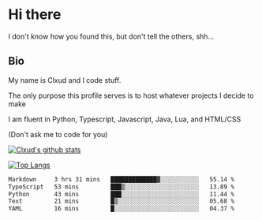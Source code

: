 

# Hi there
I don't know how you found this, but don't tell the others, shh...

## Bio
My name is Clxud and I code stuff.

The only purpose this profile serves is to host whatever projects I decide to make

I am fluent in Python, Typescript, Javascript, Java, Lua, and HTML/CSS



(Don't ask me to code for you)

[![Clxud's github stats](https://github-readme-stats.vercel.app/api?username=cloudwithax&count_private=true&theme=dark&show_icons=true)](https://github.com/anuraghazra/github-readme-stats) 

[![Top Langs](https://github-readme-stats.vercel.app/api/top-langs/?username=cloudwithax&theme=dark)](https://github.com/anuraghazra/github-readme-stats)

<!--START_SECTION:waka-->

```txt
Markdown     3 hrs 31 mins   █████████████▓░░░░░░░░░░░   55.14 %
TypeScript   53 mins         ███▒░░░░░░░░░░░░░░░░░░░░░   13.89 %
Python       43 mins         ███░░░░░░░░░░░░░░░░░░░░░░   11.44 %
Text         21 mins         █▒░░░░░░░░░░░░░░░░░░░░░░░   05.68 %
YAML         16 mins         █░░░░░░░░░░░░░░░░░░░░░░░░   04.37 %
```

<!--END_SECTION:waka-->







